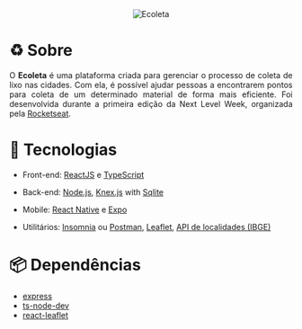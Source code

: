 <div align="center">
<img src="https://user-images.githubusercontent.com/38081852/83580830-6f63e200-a513-11ea-9a27-0a109ec1e4d0.png" alt="Ecoleta"/>
</div>

# :recycle: Sobre

<p align="justify">
O <strong>Ecoleta</strong> é uma plataforma criada para gerenciar o processo de coleta de lixo nas cidades. Com ela, é possível ajudar pessoas a encontrarem pontos para coleta de um determinado material de forma mais eficiente. Foi desenvolvida durante a primeira edição da Next Level Week, organizada pela <a href="https://rocketseat.com.br/" target="_blank">Rocketseat</a>.
</p>

# :toolbox: Tecnologias

- Front-end: [ReactJS](https://pt-br.reactjs.org/) e [TypeScript](https://www.typescriptlang.org/)

- Back-end: [Node.js](https://nodejs.org/en/), [Knex.js](http://knexjs.org/) with [Sqlite](https://www.sqlite.org/index.html)

- Mobile: [React Native](https://reactnative.dev/) e [Expo](https://expo.io/)

- Utilitários: [Insomnia](https://insomnia.rest/) ou [Postman](https://www.postman.com/), [Leaflet](https://leafletjs.com/), [API de localidades (IBGE)](https://servicodados.ibge.gov.br/api/docs/localidades?versao=1)

# :package: Dependências

- [express](https://expressjs.com/pt-br/)
- [ts-node-dev](https://github.com/whitecolor/ts-node-dev)
- [react-leaflet](https://react-leaflet.js.org/)
